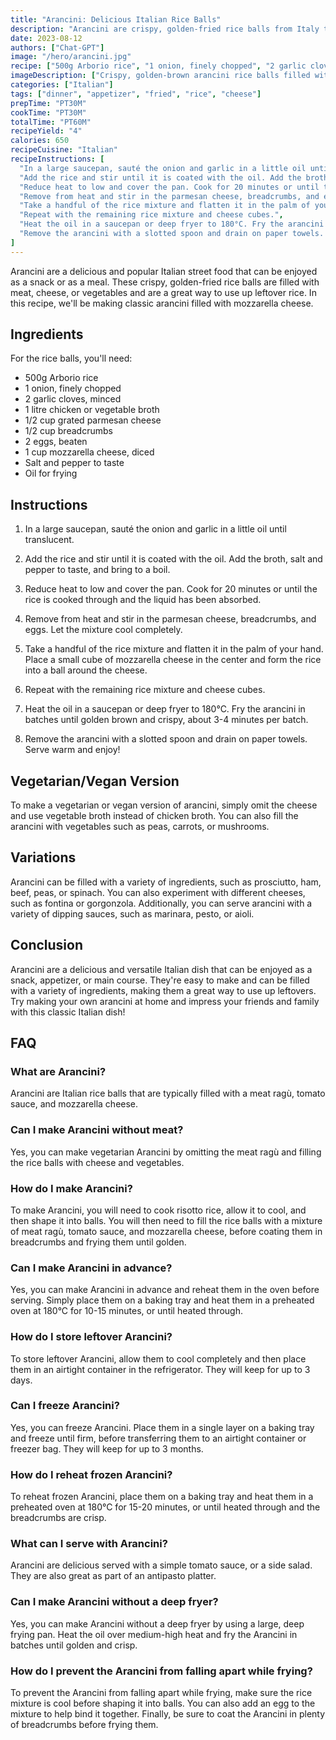 ```yaml
---
title: "Arancini: Delicious Italian Rice Balls"
description: "Arancini are crispy, golden-fried rice balls from Italy that are filled with meat, cheese or vegetables. Learn how to make this classic Italian dish with our easy-to-follow recipe."
date: 2023-08-12
authors: ["Chat-GPT"]
image: "/hero/arancini.jpg"
recipe: ["500g Arborio rice", "1 onion, finely chopped", "2 garlic cloves, minced", "1 litre chicken or vegetable broth", "1/2 cup grated parmesan cheese", "1/2 cup breadcrumbs", "2 eggs, beaten", "1 cup mozzarella cheese, diced", "Salt and pepper to taste", "Oil for frying"]
imageDescription: ["Crispy, golden-brown arancini rice balls filled with cheese"]
categories: ["Italian"]
tags: ["dinner", "appetizer", "fried", "rice", "cheese"]
prepTime: "PT30M"
cookTime: "PT30M"
totalTime: "PT60M"
recipeYield: "4"
calories: 650
recipeCuisine: "Italian"
recipeInstructions: [
  "In a large saucepan, sauté the onion and garlic in a little oil until translucent.",
  "Add the rice and stir until it is coated with the oil. Add the broth, salt and pepper to taste, and bring to a boil.",
  "Reduce heat to low and cover the pan. Cook for 20 minutes or until the rice is cooked through and the liquid has been absorbed.",
  "Remove from heat and stir in the parmesan cheese, breadcrumbs, and eggs. Let the mixture cool completely.",
  "Take a handful of the rice mixture and flatten it in the palm of your hand. Place a small cube of mozzarella cheese in the center and form the rice into a ball around the cheese.",
  "Repeat with the remaining rice mixture and cheese cubes.",
  "Heat the oil in a saucepan or deep fryer to 180°C. Fry the arancini in batches until golden brown and crispy, about 3-4 minutes per batch.",
  "Remove the arancini with a slotted spoon and drain on paper towels. Serve warm and enjoy!"
]
---
```


Arancini are a delicious and popular Italian street food that can be enjoyed as a snack or as a meal. These crispy, golden-fried rice balls are filled with meat, cheese, or vegetables and are a great way to use up leftover rice. In this recipe, we'll be making classic arancini filled with mozzarella cheese. 

## Ingredients

For the rice balls, you'll need:

- 500g Arborio rice
- 1 onion, finely chopped
- 2 garlic cloves, minced
- 1 litre chicken or vegetable broth
- 1/2 cup grated parmesan cheese
- 1/2 cup breadcrumbs
- 2 eggs, beaten
- 1 cup mozzarella cheese, diced
- Salt and pepper to taste
- Oil for frying

## Instructions

1. In a large saucepan, sauté the onion and garlic in a little oil until translucent.

2. Add the rice and stir until it is coated with the oil. Add the broth, salt and pepper to taste, and bring to a boil.

3. Reduce heat to low and cover the pan. Cook for 20 minutes or until the rice is cooked through and the liquid has been absorbed.

4. Remove from heat and stir in the parmesan cheese, breadcrumbs, and eggs. Let the mixture cool completely.

5. Take a handful of the rice mixture and flatten it in the palm of your hand. Place a small cube of mozzarella cheese in the center and form the rice into a ball around the cheese.

6. Repeat with the remaining rice mixture and cheese cubes.

7. Heat the oil in a saucepan or deep fryer to 180°C. Fry the arancini in batches until golden brown and crispy, about 3-4 minutes per batch.

8. Remove the arancini with a slotted spoon and drain on paper towels. Serve warm and enjoy!

## Vegetarian/Vegan Version

To make a vegetarian or vegan version of arancini, simply omit the cheese and use vegetable broth instead of chicken broth. You can also fill the arancini with vegetables such as peas, carrots, or mushrooms.

## Variations

Arancini can be filled with a variety of ingredients, such as prosciutto, ham, beef, peas, or spinach. You can also experiment with different cheeses, such as fontina or gorgonzola. Additionally, you can serve arancini with a variety of dipping sauces, such as marinara, pesto, or aioli.

## Conclusion

Arancini are a delicious and versatile Italian dish that can be enjoyed as a snack, appetizer, or main course. They're easy to make and can be filled with a variety of ingredients, making them a great way to use up leftovers. Try making your own arancini at home and impress your friends and family with this classic Italian dish!

## FAQ

### What are Arancini?

Arancini are Italian rice balls that are typically filled with a meat ragù, tomato sauce, and mozzarella cheese.

### Can I make Arancini without meat?

Yes, you can make vegetarian Arancini by omitting the meat ragù and filling the rice balls with cheese and vegetables.

### How do I make Arancini?

To make Arancini, you will need to cook risotto rice, allow it to cool, and then shape it into balls. You will then need to fill the rice balls with a mixture of meat ragù, tomato sauce, and mozzarella cheese, before coating them in breadcrumbs and frying them until golden.

### Can I make Arancini in advance?

Yes, you can make Arancini in advance and reheat them in the oven before serving. Simply place them on a baking tray and heat them in a preheated oven at 180°C for 10-15 minutes, or until heated through.

### How do I store leftover Arancini?

To store leftover Arancini, allow them to cool completely and then place them in an airtight container in the refrigerator. They will keep for up to 3 days.

### Can I freeze Arancini?

Yes, you can freeze Arancini. Place them in a single layer on a baking tray and freeze until firm, before transferring them to an airtight container or freezer bag. They will keep for up to 3 months.

### How do I reheat frozen Arancini?

To reheat frozen Arancini, place them on a baking tray and heat them in a preheated oven at 180°C for 15-20 minutes, or until heated through and the breadcrumbs are crisp.

### What can I serve with Arancini?

Arancini are delicious served with a simple tomato sauce, or a side salad. They are also great as part of an antipasto platter.

### Can I make Arancini without a deep fryer?

Yes, you can make Arancini without a deep fryer by using a large, deep frying pan. Heat the oil over medium-high heat and fry the Arancini in batches until golden and crisp.

### How do I prevent the Arancini from falling apart while frying?

To prevent the Arancini from falling apart while frying, make sure the rice mixture is cool before shaping it into balls. You can also add an egg to the mixture to help bind it together. Finally, be sure to coat the Arancini in plenty of breadcrumbs before frying them.